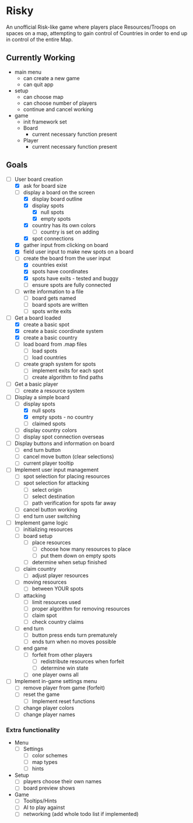 # Risky

An unofficial Risk-like game where players place Resources/Troops on spaces on a map, attempting to gain control of Countries in order to end up in control of the entire Map.

## Currently Working

* main menu
    * can create a new game
    * can quit app
* setup
    * can choose map
    * can choose number of players
    * continue and cancel working
* game
    * init framework set
    * Board
        * current necessary function present
    * Player
        * current necessary function present
        
## Goals

- [ ] User board creation
    - [x] ask for board size
    - [ ] display a board on the screen
        - [x] display board outline
        - [x] display spots
            - [x] null spots
            - [x] empty spots
        - [x] country has its own colors
            - [ ] country is set on adding
        - [x] spot connections
    - [x] gather input from clicking on board
    - [x] field user input to make new spots on a board
    - [ ] create the board from the user input
        - [x] countries exist
        - [x] spots have coordinates
        - [x] spots have exits - tested and buggy
        - [ ] ensure spots are fully connected
    - [ ] write information to a file
        - [ ] board gets named
        - [ ] board spots are written
        - [ ] spots write exits
- [ ] Get a board loaded
    - [x] create a basic spot
    - [x] create a basic coordinate system
    - [x] create a basic country
    - [ ] load board from .map files
        - [ ] load spots
        - [ ] load countries
    - [ ] create graph system for spots
        - [ ] implement exits for each spot
        - [ ] create algorithm to find paths
- [ ] Get a basic player
    - [ ] create a resource system
- [ ] Display a simple board
    - [ ] display spots
        - [x] null spots
        - [x] empty spots - no country
        - [ ] claimed spots
    - [ ] display country colors
    - [ ] display spot connection overseas
- [ ] Display buttons and information on board
    - [ ] end turn button
    - [ ] cancel move button (clear selections)
    - [ ] current player tooltip
- [ ] Implement user input management
    - [ ] spot selection for placing resources
    - [ ] spot selection for attacking
        - [ ] select origin
        - [ ] select destination
        - [ ] path verification for spots far away
    - [ ] cancel button working
    - [ ] end turn user switching
- [ ] Implement game logic
    - [ ] initializing resources
    - [ ] board setup
        - [ ] place resources
            - [ ] choose how many resources to place
            - [ ] put them down on empty spots
        - [ ] determine when setup finished
    - [ ] claim country
        - [ ] adjust player resources
    - [ ] moving resources
        - [ ] between YOUR spots
    - [ ] attacking
        - [ ] limit resources used
        - [ ] proper algorithm for removing resources
        - [ ] claim spot
        - [ ] check country claims
    - [ ] end turn
        - [ ] button press ends turn prematurely
        - [ ] ends turn when no moves possible
    - [ ] end game
        - [ ] forfeit from other players
            - [ ] redistribute resources when forfeit
            - [ ] determine win state
        - [ ] one player owns all
- [ ] Implement in-game settings menu
    - [ ] remove player from game (forfeit)
    - [ ] reset the game
        - [ ] Implement reset functions
    - [ ] change player colors
    - [ ] change player names

### Extra functionality

* Menu
    - [ ] Settings
        - [ ] color schemes
        - [ ] map types
        - [ ] hints
* Setup
    - [ ] players choose their own names
    - [ ] board preview shows
* Game
    - [ ] Tooltips/Hints
    - [ ] AI to play against
    - [ ] networking (add whole todo list if implemented)
